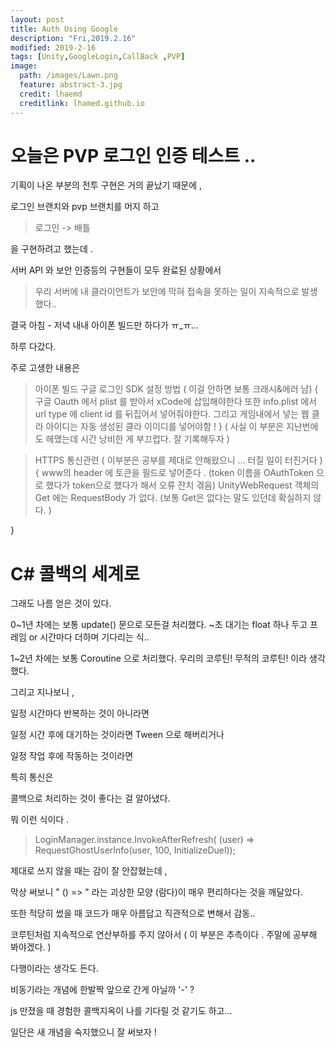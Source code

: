 ```yaml
---
layout: post
title: Auth Using Google
description: "Fri,2019.2.16"
modified: 2019-2-16
tags: [Unity,GoogleLogin,CallBack ,PVP]
image:
  path: /images/Lawn.png
  feature: abstract-3.jpg
  credit: lhaemd
  creditlink: lhamed.github.io
---
```


# 오늘은 PVP 로그인 인증 테스트 .. 

기획이 나온 부분의 전투 구현은 거의 끝났기 때문에 , 

로그인 브랜치와 pvp 브랜치를 머지 하고 

> 로그인 -> 배틀 

을 구현하려고 했는데 . 

서버 API 와 보안 인증등의 구현들이 모두 완료된 상황에서

> 우리 서버에 내 클라이언트가 보안에 막혀 접속을 못하는 일이 지속적으로 발생했다.. 

결국 아침 - 저녁 내내 아이폰 빌드만 하다가 ㅠ_ㅠ...

하루 다갔다. 

주로 고생한 내용은 

> 아이폰 빌드 구글 로그인 SDK 설정 방법  ( 이걸 안하면 보통 크래시&에러 남)
{
구글 Oauth 에서 plist 를 받아서 xCode에 삽입해야한다 
또한 info.plist 에서 url type 에 client id 를 뒤집어서 넣어줘야한다. 
그리고 게임내에서 넣는 웹 클라 아이디는 
자동 생성된 클라 이이디를 넣어야함 ! 
} ( 사실 이 부분은 지난번에도 헤맸는데 시간 낭비한 게 부끄럽다. 잘 기록해두자 )

> HTTPS 통신관련 ( 이부분은 공부를 제대로 안해왔으니 ... 터질 일이 터진거다 )
{
  www의 header 에 토큰을 필드로 넣어준다 . 
  (token 이름을 OAuthToken 으로 했다가 token으로 했다가 해서 오류 잔치 겪음)
  UnityWebRequest 객체의 Get 에는 RequestBody 가 없다. (보통 Get은 없다는 말도 있던데 확실하지 않다. )

}


# C# 콜백의 세계로 

그래도 나름 얻은 것이 있다. 

0~1년 차에는 보통 update() 문으로 모든걸 처리했다. 
~초 대기는 float 하나 두고 프레임 or 시간마다 더하며  기다리는 식.. 

1~2년 차에는 보통 Coroutine 으로 처리했다. 
우리의 코루틴! 무적의 코루틴! 이라 생각했다.

그리고 지나보니 ,

일정 시간마다 반복하는 것이 아니라면 

일정 시간 후에 대기하는 것이라면 Tween 으로 해버리거나 

일정 작업 후에 작동하는 것이라면

특히 통신은 

콜백으로 처리하는 것이 좋다는 걸 알아냈다. 

뭐 이런 식이다 . 

> LoginManager.instance.InvokeAfterRefresh(
>            (user) => RequestGhostUserInfo(user, 100,
>                InitializeDuel));

제대로 쓰지 않을 때는 감이 잘 안잡혔는데 , 

막상 써보니 " () =>  " 라는 괴상한 모양 (람다)이 매우 편리하다는 것을 깨달았다. 

또한 적당히 썼을 때 코드가 매우 아름답고 직관적으로 변해서 감동.. 

코루틴처럼 지속적으로 연산부하를 주지 않아서 ( 이 부분은 추측이다 . 주말에 공부해 봐야겠다.  )

다행이라는 생각도 든다. 

비동기라는 개념에 한발짝 앞으로 간게 아닐까 '-' ? 

js 만졌을 때 경험한 콜백지옥이 나를 기다릴 것 같기도 하고... 

일단은 새 개념을 숙지했으니 잘 써보자 ! 

